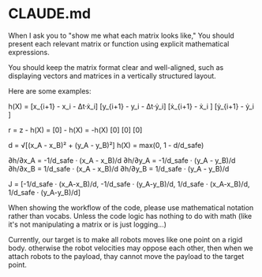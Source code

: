 # CLAUDE.md

When I ask you to "show me what each matrix looks like," You should present each relevant matrix or function using explicit mathematical expressions.

You should keep the matrix format clear and well-aligned, such as displaying vectors and matrices in a vertically structured layout.

Here are some examples:

h(X) = [x_{i+1} - x_i - Δt·ẋ_i]
       [y_{i+1} - y_i - Δt·ẏ_i]
       [ẋ_{i+1} - ẋ_i        ]
       [ẏ_{i+1} - ẏ_i        ]

r = z - h(X) = [0] - h(X) = -h(X)
              [0]
              [0]
              [0]


d = √[(x_A - x_B)² + (y_A - y_B)²]
h(X) = max(0, 1 - d/d_safe)

∂h/∂x_A = -1/d_safe · (x_A - x_B)/d
∂h/∂y_A = -1/d_safe · (y_A - y_B)/d  
∂h/∂x_B = 1/d_safe · (x_A - x_B)/d
∂h/∂y_B = 1/d_safe · (y_A - y_B)/d

J = [-1/d_safe · (x_A-x_B)/d,  -1/d_safe · (y_A-y_B)/d,  1/d_safe · (x_A-x_B)/d,  1/d_safe · (y_A-y_B)/d]

When showing the workflow of the code, please use mathematical notation rather than vocabs. Unless the code logic has nothing to do with math (like it's not manipulating a matrix or is just logging...)

Currently, our target is to make all robots moves like one point on a rigid body. otherwise the robot velocities may oppose each other, then when we attach robots to the payload, thay cannot move the payload to the target point.